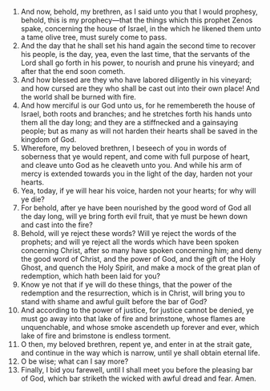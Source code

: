1. And now, behold, my brethren, as I said unto you that I would prophesy, behold, this is my prophecy—that the things which this prophet Zenos spake, concerning the house of Israel, in the which he likened them unto a tame olive tree, must surely come to pass.
2. And the day that he shall set his hand again the second time to recover his people, is the day, yea, even the last time, that the servants of the Lord shall go forth in his power, to nourish and prune his vineyard; and after that the end soon cometh.
3. And how blessed are they who have labored diligently in his vineyard; and how cursed are they who shall be cast out into their own place! And the world shall be burned with fire.
4. And how merciful is our God unto us, for he remembereth the house of Israel, both roots and branches; and he stretches forth his hands unto them all the day long; and they are a stiffnecked and a gainsaying people; but as many as will not harden their hearts shall be saved in the kingdom of God.
5. Wherefore, my beloved brethren, I beseech of you in words of soberness that ye would repent, and come with full purpose of heart, and cleave unto God as he cleaveth unto you. And while his arm of mercy is extended towards you in the light of the day, harden not your hearts.
6. Yea, today, if ye will hear his voice, harden not your hearts; for why will ye die?
7. For behold, after ye have been nourished by the good word of God all the day long, will ye bring forth evil fruit, that ye must be hewn down and cast into the fire?
8. Behold, will ye reject these words? Will ye reject the words of the prophets; and will ye reject all the words which have been spoken concerning Christ, after so many have spoken concerning him; and deny the good word of Christ, and the power of God, and the gift of the Holy Ghost, and quench the Holy Spirit, and make a mock of the great plan of redemption, which hath been laid for you?
9. Know ye not that if ye will do these things, that the power of the redemption and the resurrection, which is in Christ, will bring you to stand with shame and awful guilt before the bar of God?
10. And according to the power of justice, for justice cannot be denied, ye must go away into that lake of fire and brimstone, whose flames are unquenchable, and whose smoke ascendeth up forever and ever, which lake of fire and brimstone is endless torment.
11. O then, my beloved brethren, repent ye, and enter in at the strait gate, and continue in the way which is narrow, until ye shall obtain eternal life.
12. O be wise; what can I say more?
13. Finally, I bid you farewell, until I shall meet you before the pleasing bar of God, which bar striketh the wicked with awful dread and fear. Amen.
